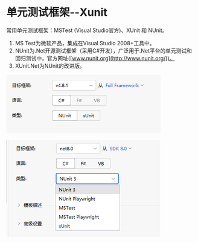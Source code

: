 # 单元测试框架--Xunit

常用单元测试框架：MSTest (Visual Studio官方)、XUnit 和 NUnit。

1. MS Test为微软产品，集成在Visual Studio 2008+工具中。
2. NUnit为.Net开源测试框架（采用C#开发），广泛用于.Net平台的单元测试和回归测试中，官方网址([www.nunit.org](http://www.nunit.org/))。
3. XUnit.Net为NUnit的改进版。





![1726796733230](./assets/1726796733230.png)

![image-20240920094601423](./assets/image-20240920094601423.png)
